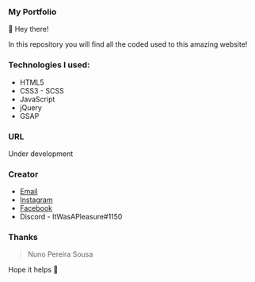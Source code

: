 ### My Portfolio

🦉 Hey there!

In this repository you will find all the coded used to this amazing website!

### Technologies I used:

* HTML5
* CSS3 - SCSS
* JavaScript
* jQuery
* GSAP

### URL

Under development

### Creator

* [Email](mailto:nunopereirasousa00@gmail.com)
* [Instagram](https://www.instagram.com/nunopereirasousa/)
* [Facebook](https://www.facebook.com/nuno.sousa.9655806/)
* Discord - ItWasAPleasure#1150

### Thanks

> Nuno Pereira Sousa

Hope it helps :snake:
